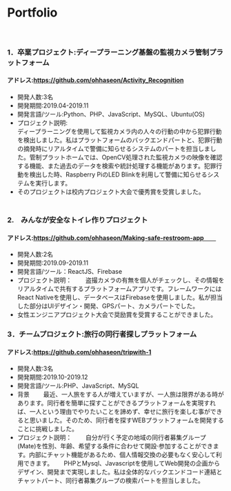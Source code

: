 # Portfolio
　　
### 1．卒業プロジェクト:ディープラーニング基盤の監視カメラ管制プラットフォーム  
#### アドレス:https://github.com/ohhaseon/Activity_Recognition   
+ 開発人数:3名  
+ 開発期間:2019.04-2019.11  
+ 開発言語/ツール:Python、PHP、JavaScript、MySQL、Ubuntu(OS)  
+ プロジェクト説明:  
ディープラーニングを使用して監視カメラ内の人々の行動の中から犯罪行動を検出しました。私はプラットフォームのバックエンドパートと、犯罪行動の摘発時にリアルタイムで警備に知らせるシステムのパートを担当しました。管制プラットホームでは、OpenCV処理された監視カメラの映像を確認する機能、また過去のデータを検索や統計処理する機能があります。犯罪行動を検出した時、Raspberry PiのLED Blinkを利用して警備に知らせるシステムを実行します。  
+ そのプロジェクトは校内プロジェクト大会で優秀賞を受賞しました。  
　　
### 2.　みんなが安全なトイレ作りプロジェクト　　
#### アドレス:https://github.com/ohhaseon/Making-safe-restroom-app　　
+ 開発人数:2名　　
+ 開発期間:2019.09-2019.11　　
+ 開発言語/ツール：ReactJS、Firebase　　
+ プロジェクト説明：　　
盗撮カメラの有無を個人がチェックし、その情報をリアルタイムで共有するプラットフォームアプリです。フレームワークにはReact Nativeを使用し、データベースはFirebaseを使用しました。私が担当した部分はUIデザイン・開発、GPSパート、カメラパートでした。　　
+ 女性エンジニアプロジェクト大会で奨励賞を受賞することができました。　　　
　　　
### 3．チームプロジェクト:旅行の同行者探しプラットフォーム 　　　
#### アドレス:https://github.com/ohhaseon/tripwith-1 　　
+ 開発人数:3名　　
+ 開発期間:2019.10-2019.12　　
+ 開発言語/ツール:PHP、JavaScript、MySQL　　
+ 背景　　
最近、一人旅をする人が増えていますが、一人旅は限界がある時があります。同行者を簡単に探すことができるプラットフォームを実現すれば、一人という理由でやりたいことを諦めず、幸せに旅行を楽しむ事ができると思いました。そのため、同行者を探すWEBプラットフォームを開発することに挑戦しました。　　
+ プロジェクト説明：　　
自分が行く予定の地域の同行者募集グループ(Mate)を性別、年齢、希望する条件に合わせて開設·参加することができます。内部にチャット機能があるため、個人情報交換の必要もなく安心して利用できます。　　
PHPとMysql、Javascriptを使用してWeb開発の企画からデザイン、開発まで実現しました。私は全体的なバックエンドコード連結とチャットパート、同行者募集グループの検索パートを担当しました。　　
